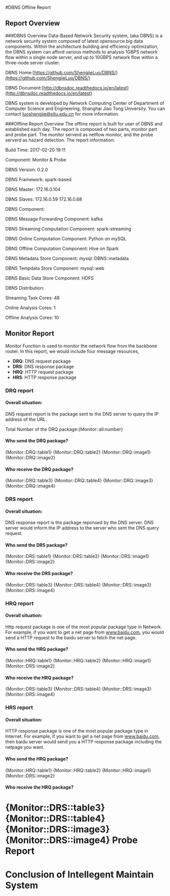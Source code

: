 #DBNS Offline Report

## Report Overview

###DBNS Overview
Data-Based Network Security system, (aka DBNS)  is a network security system composed of latest opensource big data components. Within the architecture building and efficiency optimization, the DBNS system can afford various methods to analysis 1GBPS network flow within a single node server, and up to 10GBPS network flow within a three-node server cluster.

DBNS Home:[https://github.com/ShengjieLuo/DBNS/](https://github.com/ShengjieLuo/DBNS/)

DBNS Document:[http://dbnsdoc.readthedocs.io/en/latest](http://dbnsdoc.readthedocs.io/en/latest)

DBNS system is developed by Network Computing Center of Department of Computer Science and Engineering, Shanghai Jiao Tong University. You can contact luoshengjie@sjtu.edu.cn for more information.

###Offline Report Overview
The offline report is built for user of DBNS and established each day. The report is composed of two parts, monitor part and probe part. The monitor serverd as netflow monitor, and the probe serverd as hazard detection.
The report information:

Build Time: 2017-02-20 19:11

Component: Monitor & Probe

DBNS Version: 0.2.0

DBNS Framework: spark-based

DBNS Master: 172.16.0.104

DBNS Slaves: 172.16.0.59 172.16.0.68 

DBNS Component:

DBNS Message Forwarding Component: kafka

DBNS Streaming Computation Component: spark-streaming

DBNS Online Computation Component: Python on mySQL

DBNS Offline Computation Component: Hive on Spark

DBNS Metadata Store Component: mysql::DBNS::metadata

DBNS Tempdata Store Component: mysql::web

DBNS Basic Data Store Component: HDFS

DBNS Distribution:

Streaming Task Cores: 48

Online Analysis Cores: 1

Offline Analysis Cores: 10


## Monitor Report

Monitor Function is used to monitor the network flow from the backbone router. In this report, we would include four message resources,
- **DRQ**: DNS request package
- **DRS**: DNS response package
- **HRQ**: HTTP request package
- **HRS**: HTTP response package

### DRQ report
#### Overall situation:
DNS request report is the package sent to the DNS server to query the IP address of the URL.

Total Number of the DRQ package:{Monitor::all:number}

#### Who send the DRQ package?
{Monitor::DRQ::table1}
{Monitor::DRQ::table2}
{Monitor::DRQ::image1}
{Monitor::DRQ::image2}

#### Who receive the DRQ package?
{Monitor::DRQ::table3}
{Monitor::DRQ::table4}
{Monitor::DRQ::image3}
{Monitor::DRQ::image4}

### DRS report
#### Overall situation:
DNS response report is the package reponsed by the DNS server. DNS server would inform the IP address to the server who sent the DNS query request.

#### Who send the DRS package?
{Monitor::DRS::table1}
{Monitor::DRS::table2}
{Monitor::DRS::image1}
{Monitor::DRS::image2}

#### Who receive the DRS package?
{Monitor::DRS::table3}
{Monitor::DRS::table4}
{Monitor::DRS::image3}
{Monitor::DRS::image4}

### HRQ report
#### Overall situation:
Http request package is one of the most popular package type in Network. For example, if you want to get a net page from www.baidu.com, you would send a HTTP request to the baidu server to fetch the net page.

#### Who send the HRQ package?
{Monitor::HRQ::table1}
{Monitor::HRQ::table2}
{Monitor::HRQ::image1}
{Monitor::DRS::image2}

#### Who receive the HRQ package?
{Monitor::DRS::table3}
{Monitor::DRS::table4}
{Monitor::DRS::image3}
{Monitor::DRS::image4}

### HRS report
#### Overall situation:
HTTP response package is one of the most popular package type in Internet. For example, if you want to get a net page from www.baidu.com, then baidu server would send you a HTTP response package including the netpage you want.

#### Who send the HRQ package?
{Monitor::HRQ::table1}
{Monitor::HRQ::table2}
{Monitor::HRQ::image1}
{Monitor::DRS::image2}

#### Who receive the HRQ package?
{Monitor::DRS::table3}
{Monitor::DRS::table4}
{Monitor::DRS::image3}
{Monitor::DRS::image4}
Probe Report 
===================================== 
Conclusion of Intellegent Maintain System 
=====================================
